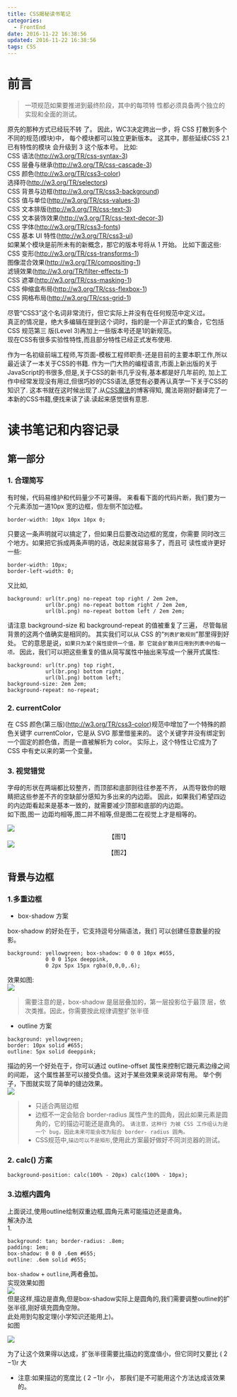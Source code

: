 ```yaml
---
title: CSS揭秘读书笔记
categories:
  - FrontEnd
date: 2016-11-22 16:38:56
updated: 2016-11-22 16:38:56
tags: CSS
---
```

# 前言

> 一项规范如果要推进到最终阶段，其中的每项特 性都必须具备两个独立的实现和全面的测试。

原先的那种方式已经玩不转 了。
因此，WC3决定跨出一步，将 CSS 打散到多个不同的规范(模块)中， 
每个模块都可以独立更新版本。
这其中，那些延续CSS 2.1已有特性的模块 会升级到 3 这个版本号。
比如:  
CSS 语法(http://w3.org/TR/css-syntax-3)  
CSS 层叠与继承(http://w3.org/TR/css-cascade-3)  
CSS 颜色(http://w3.org/TR/css3-color)  
选择符(http://w3.org/TR/selectors)  
CSS 背景与边框(http://w3.org/TR/css3-background)  
CSS 值与单位(http://w3.org/TR/css-values-3)  
CSS 文本排版(http://w3.org/TR/css-text-3)  
CSS 文本装饰效果(http://w3.org/TR/css-text-decor-3)  
CSS 字体(http://w3.org/TR/css3-fonts)  
CSS 基本 UI 特性(http://w3.org/TR/css3-ui)  
如果某个模块是前所未有的新概念，那它的版本号将从 1 开始。 比如下面这些:
CSS 变形(http://w3.org/TR/css-transforms-1)  
图像混合效果(http://w3.org/TR/compositing-1)    
滤镜效果(http://w3.org/TR/filter-effects-1)  
CSS 遮罩(http://w3.org/TR/css-masking-1)  
CSS 伸缩盒布局(http://w3.org/TR/css-flexbox-1)   
CSS 网格布局(http://w3.org/TR/css-grid-1)  

尽管“CSS3”这个名词非常流行，但它实际上并没有在任何规范中定义过。  
真正的情况是，绝大多编辑在提到这个词时，指的是一个非正式的集合，它包括 CSS 规范第三 版(Level 3)再加上一些版本号还是1的新规范。  
现在CSS有很多实验性特性,而且部分特性已经正式发布使用.  

作为一名初级前端工程师,写页面-模板工程师职责-还是目前的主要本职工作,所以最近读了一本关于CSS的书籍.
作为一门大热的编程语言,市面上新出版的关于JavaScript的书很多,但是,关于CSS的新书几乎没有,基本都是好几年前的,
加上工作中经常发现没有用过,但很巧妙的CSS语法,感觉有必要再认真学一下关于CSS的知识了.
这本书就在这时候出现了.从[CSS魔法](https://github.com/cssmagic/blog/issues)的博客得知,
魔法哥刚好翻译完了一本新的CSS书籍,便找来读了读.读起来感觉很有意思.  

# 读书笔记和内容记录  

## 第一部分

### 1. 合理简写
有时候，代码易维护和代码量少不可兼得。
来看看下面的代码片断，我们要为一个元素添加一道10px 宽的边框，但左侧不加边框。
```
border-width: 10px 10px 10px 0;  
```
只要这一条声明就可以搞定了，但如果日后要改动边框的宽度，你需要 同时改三个地方。如果把它拆成两条声明的话，改起来就容易多了，而且可 读性或许更好一些:
```
border-width: 10px; 
border-left-width: 0;  
```
又比如,
```
background: url(tr.png) no-repeat top right / 2em 2em, 
            url(br.png) no-repeat bottom right / 2em 2em,
            url(bl.png) no-repeat bottom left / 2em 2em;
```
请注意 background-size 和 background-repeat 的值被重复了三遍， 
尽管每层背景的这两个值确实是相同的。
其实我们可以从 CSS 的“`列表扩散规则`”那里得到好处。
它的意思是说，`如果只为某个属性提供一个值，那 它就会扩散并应用到列表中的每一项。`
因此，我们可以把这些重复的值从简写属性中抽出来写成一个展开式属性:
```
background: url(tr.png) top right,
            url(br.png) bottom right,
            url(bl.png) bottom left; 
background-size: 2em 2em;
background-repeat: no-repeat;
```

### 2. currentColor  
在 CSS 颜色(第三版)(http://w3.org/TR/css3-color)规范中增加了一个特殊的颜色关键字 currentColor，它是从 SVG 那里借鉴来的。
这个关键字并没有绑定到一个固定的颜色值，而是一直被解析为 color。
实际上，这个特性让它成为了 CSS 中有史以来的第一个变量。

### 3. 视觉错觉
字母的形状在两端都比较整齐，而顶部和底部则往往参差不齐，
从而导致你的眼睛把这些参差不齐的空缺部分感知为多出来的内边距。
因此，如果我们希望四边的内边距看起来是基本一致的，就需要减少顶部和底部的内边距。  
如下图,图一 边距均相等,图二并不相等,但是图二在视觉上才是相等的。
<div style="text-align:center">
<image style="display:block;margin:auto;" src ="https://ww4.sinaimg.cn/large/65e4f1e6gw1fa1v1ekvndj209m092wek.jpg"/>
【图1】
</div>  
<div style="text-align:center">
<image style="display:block;margin:auto;" src ="https://ww4.sinaimg.cn/large/006tNc79jw1fa11yztc6fj304p037746.jpg"/>
【图2】
</div>  

## 背景与边框

### 1.多重边框  
* box-shadow 方案  

box-shadow 的好处在于，它支持逗号分隔语法，我们 可以创建任意数量的投影。
```
background: yellowgreen; box-shadow: 0 0 0 10px #655,
            0 0 0 15px deeppink,
            0 2px 5px 15px rgba(0,0,0,.6);
```
效果如图:  
![](http://ww2.sinaimg.cn/large/65e4f1e6gw1fa1vgeqy20j20am07iq34.jpg)  
> 需要注意的是，box-shadow 是层层叠加的，第一层投影位于最顶 层，依次类推。因此，你需要按此规律调整扩张半径

* outline 方案

```
background: yellowgreen; 
border: 10px solid #655; 
outline: 5px solid deeppink;
```
描边的另一个好处在于，你可以通过 outline-offset 属性来控制它跟元素边缘之间的间距，
这个属性甚至可以接受负值。这对于某些效果来说非常有用。
举个例子，下图就实现了简单的缝边效果。  
![](https://ww4.sinaimg.cn/large/65e4f1e6gw1fa1visqdajj209q068weh.jpg)
>* 只适合两层边框
>* 边框不一定会贴合 border-radius 属性产生的圆角，因此如果元素是圆角的，它的描边可能还是直角的。
> `请注意，这种行 为被 CSS 工作组认为是一个 bug，因此未来可能会改为贴合 border- radius 圆角。`
>* CSS规范中,`描边可以不是矩形`,使用此方案最好做好不同浏览器的测试。 

### 2. calc() 方案
```
background-position: calc(100% - 20px) calc(100% - 10px);
```

### 3.边框内圆角
上面说过,使用outline绘制双重边框,圆角元素可能描边还是直角。  
解决办法  
1. 
```
background: tan; border-radius: .8em; 
padding: 1em;
box-shadow: 0 0 0 .6em #655; 
outline: .6em solid #655;
```
`box-shadow` + `outline`,两者叠加。  
实现效果如图  
![](http://ww1.sinaimg.cn/large/65e4f1e6gw1fa1vuf4iv8j209u03m3ym.jpg)  
但是这样,描边是直角,但是box-shadow实际上是圆角的,我们需要调整outline的扩张半径,刚好填充圆角空隙。  
此处用到勾股定理(小学知识还能用上)。  
如图  

![](http://ww1.sinaimg.cn/large/65e4f1e6gw1fa1vxvpojlj209w062aa4.jpg)  

为了让这个效果得以达成，扩张半径需要比描边的宽度值小，但它同时又要比 ( 2 −1)r 大
* 注意:如果描边的宽度比 ( 2 −1)r 小， 那我们是不可能用这个方法达成该效果的。


